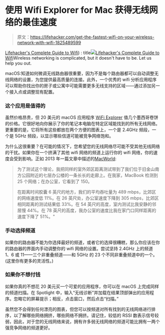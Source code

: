# 使用 Wifi Explorer for Mac 获得无线网络的最佳速度

> 原文：<https://lifehacker.com/get-the-fastest-wifi-on-your-wireless-network-with-wifi-1825489599>

[Lifehacker's Complete Guide to Wifi](https://wifiguide.kinja.com)) : title[![](../Images/be764d30b532adad70daeee8be76d9d7.png)](https://wifiguide.kinja.com)[Lifehacker's Complete Guide to Wifi](https://wifiguide.kinja.com)Wireless networking is complicated, but it doesn't have to be. Let us help you out.

macOS:知道如何微调无线路由器很重要，因为不是每个路由器都可以自动调整无线网络的设置，为您提供最高质量的连接。此外，一个优秀的 wifi 分析应用程序可以帮助你找出你的房子或公寓中可能需要更多无线支持的区域——通过添加另一个接入点或调整现有配置。



### 这个应用是值得的

虽然价格昂贵，但 20 美元的 macOS 应用程序 [WiFi Explorer](https://itunes.apple.com/us/app/wifi-explorer/id494803304?mt=12) 值几个墨西哥卷饼的价格。它很好地向你展示了你的笔记本电脑在特定区域能找到的所有无线网络。更重要的是，它将所有这些都放在两个方便的图表上，一个是 2.4GHz 频段，一个是 5GHz 频段，以显示哪些信道可能被竞争网络饱和。

为什么这很重要？在可能的情况下，您希望您的无线网络尽可能不受其他无线网络的干扰。如果你在一个挤满了其他 wifi 网络的频道上运行你的 wifi 网络，你的速度会受到影响。正如 2013 年一篇文章中描述的[MacWorld](https://www.macworld.com/article/2058324/fact-or-fiction-what-affects-wi-fi-speed-.html):

> 为了测试这个理论，我把同样的室外郊区距离测试带到了我们位于旧金山南方公园附近的七层办公楼的一条长长的走廊上。在我家，MacBook 检测到 25 个网络；在办公室，它看到了 150。
> 
> 在距离时间胶囊 6 英尺的地方，我们的平均吞吐量为 489 mbps，比郊区的网络速度低 11%。在 26 英尺处，办公室速度下降到 305 mbps，比郊区相同距离的测试结果低 33%。在 54 英尺的高度，室内测试比我安静的邻居慢 44%。在 78 英尺的高度，我办公室的速度比我在家门口同样距离的速度下降了 51%。"

### 手动选择频道

如果你的路由器不能为你选择最好的频道，或者它的选择很糟糕，那么你应该在你的路由器的界面内手动调整你的 wifi 网络的设置。尝试坚持 2.4GHz 上的频道 1、6 或 11——三个非重叠频道——和 5GHz 的 23 个不同非重叠频道中的一个。(这里你有更多的灵活性。)

### 如果你不想付钱

如果你真的不想花 20 美元买一个可爱的应用程序，你可以在 macOS 上完成同样的频道扫描。在 Spotlight 中，输入“无线诊断”并加载在结果顶部弹出的应用程序。忽略它的屏幕提示；相反，点击窗口，然后点击“扫描。”

虽然您不会得到任何漂亮的图表，但您可以按频道对所有找到的无线网络进行排序，以了解哪些网络拥挤，哪些网络不拥挤。请记住，较低的 RSSI 数表示信号较弱，因此，对于您的无线网络来说，拥有许多弱无线网络的频道可能比拥有一两个强竞争网络的频道更好。